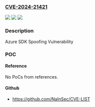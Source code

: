 ### [CVE-2024-21421](https://cve.mitre.org/cgi-bin/cvename.cgi?name=CVE-2024-21421)
![](https://img.shields.io/static/v1?label=Product&message=Azure%20SDK&color=blue)
![](https://img.shields.io/static/v1?label=Version&message=1.0.0%3C%201.29.5%20&color=brighgreen)
![](https://img.shields.io/static/v1?label=Vulnerability&message=Spoofing&color=brighgreen)

### Description

Azure SDK Spoofing Vulnerability

### POC

#### Reference
No PoCs from references.

#### Github
- https://github.com/NaInSec/CVE-LIST

